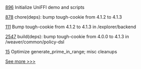 
[896](https://github.com/hyperledger/aries-vcx/pull/896) Initialize UniFFI demo and scripts

[878](https://github.com/hyperledger/aries-mobile-agent-react-native/pull/878) chore(deps): bump tough-cookie from 4.1.2 to 4.1.3

[111](https://github.com/hyperledger-labs/karma-charity-platform/pull/111) Bump tough-cookie from 4.1.2 to 4.1.3 in /explorer/backend

[2547](https://github.com/hyperledger/cacti/pull/2547) build(deps): bump tough-cookie from 4.0.0 to 4.1.3 in /weaver/common/policy-dsl

[15](https://github.com/hyperledger/anoncreds-clsignatures-rs/pull/15) Optimize generate_prime_in_range; misc cleanups


[See more >>>](https://start-here.hyperledger.org/pull-requests)
